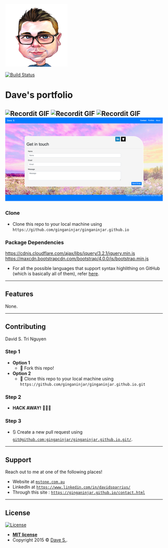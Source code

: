 <a href="https://www.mstone.com.au"><img src="/assets/imgs/dave.png" title="Milestone IT" alt="Milestone IT"></a>

[![Build Status](http://img.shields.io/travis/badges/badgerbadgerbadger.svg?style=flat-square)](https://travis-ci.org/badges/badgerbadgerbadger)



# Dave's portfolio

![Recordit GIF](/assets/imgs/s1.png)
![Recordit GIF](/assets/imgs/s2.png)
![Recordit GIF](/assets/imgs/s3.png)
![Recordit GIF](/assets/imgs/s4.png)
---

### Clone

- Clone this repo to your local machine using `https://github.com/ginganinjar/ginganinjar.github.io`

### Package Dependencies

https://cdnjs.cloudflare.com/ajax/libs/jquery/3.2.1/jquery.min.js
https://maxcdn.bootstrapcdn.com/bootstrap/4.0.0/js/bootstrap.min.js


- For all the possible languages that support syntax highlithing on GitHub (which is basically all of them), refer <a href="https://github.com/github/linguist/blob/master/lib/linguist/languages.yml" target="_blank">here</a>.

---

## Features
None.

---

## Contributing

David S.
Tri Nguyen

### Step 1

- **Option 1**
    - 🍴 Fork this repo!
- **Option 2**
    - 👯 Clone this repo to your local machine using `https://github.com/ginganinjar/ginganinjar.github.io.git`

### Step 2

- **HACK AWAY!** 🔨🔨🔨

### Step 3

- 🔃 Create a new pull request using <a href="git@github.com:ginganinjar/ginganinjar.github.io.git" target="_blank">`git@github.com:ginganinjar/ginganinjar.github.io.git/`</a>.

---

## Support

Reach out to me at one of the following places!

- Website at <a href="http://mstone.com.au" target="_blank">`mstone.com.au`</a>
- LinkedIn at <a href="https://www.linkedin.com/in/davidsparrius/" target="_blank">`https://www.linkedin.com/in/davidsparrius/`</a>
- Through this site : <a href="https://ginganinjar.github.io/contact.html" target="_blank">`https://ginganinjar.github.io/contact.html`</a>


---

## License

[![License](http://img.shields.io/:license-mit-blue.svg?style=flat-square)](http://badges.mit-license.org)

- **[MIT license](http://opensource.org/licenses/mit-license.php)**
- Copyright 2015 © <a href="http://mstone.com.au" target="_blank">Dave S.</a>.
